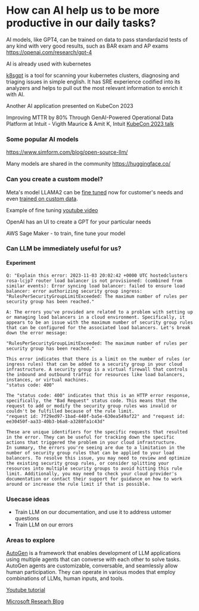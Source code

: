 
# How can AI help us to be more productive in our daily tasks?

AI models, like GPT4, can be trained on data to pass standardazid tests of any kind with very good results, such as BAR exam and AP exams https://openai.com/research/gpt-4

AI is already used with kubernetes 

[k8sgpt](https://k8sgpt.ai/) is a tool for scanning your kubernetes clusters, diagnosing and triaging issues in simple english. It has SRE experience codified into its analyzers and helps to pull out the most relevant information to enrich it with AI.

Another AI application presented on KubeCon 2023

Improving MTTR by 80% Through GenAI-Powered Operational Data Platform at Intuit - Vigith Maurice & Amit K, Intuit [KubeCon 2023 talk](https://kccncna2023.sched.com/event/1R2sH/improving-mttr-by-80-through-genai-powered-op)

### Some popular AI models

https://www.simform.com/blog/open-source-llm/

Many models are shared in the community https://huggingface.co/

### Can you create a custom model?

Meta's model LLAMA2 can be [fine tuned](https://github.com/facebookresearch/llama-recipes/blob/main/README.md) now for customer's needs
and even [trained on custom data](https://github.com/facebookresearch/llama-recipes/blob/main/docs/Dataset.md#training-on-custom-data
).

Example of fine tuning [youtube video](https://www.google.com/search?q=llama+2+can+be+fine+tuned&oq=llama+2+can+be+fine+tuned&gs_lcrp=EgZjaHJvbWUyCQgAEEUYORigATIHCAEQIRirAjIHCAIQIRirAjIHCAMQIRirAjIKCAQQIRgWGB0YHjIKCAUQIRgWGB0YHjIKCAYQIRgWGB0YHjIKCAcQIRgWGB0YHjIKCAgQIRgWGB0YHjIKCAkQIRgWGB0YHtIBCTE1NjgxajBqN6gCALACAA&sourceid=chrome&ie=UTF-8#fpstate=ive&vld=cid:06d14bea,vid:74NSDMvYZ9Y,st:0)


OpenAI has an UI to create a GPT for your particular needs 


AWS Sage Maker - to train, fine tune your model

### Can LLM be immediately useful for us?

#### Experiment 

```
Q: "Explain this error: 2023-11-03 20:02:42 +0000 UTC hostedclusters rosa-lcjp7 router load balancer is not provisioned: (combined from similar events): Error syncing load balancer: failed to ensure load balancer: error authorizing security group ingress: "RulesPerSecurityGroupLimitExceeded: The maximum number of rules per security group has been reached."

A: The errors you've provided are related to a problem with setting up or managing load balancers in a cloud environment. Specifically, it appears to be an issue with the maximum number of security group rules that can be configured for the associated load balancers. Let's break down the error message:

"RulesPerSecurityGroupLimitExceeded: The maximum number of rules per security group has been reached."

This error indicates that there is a limit on the number of rules (or ingress rules) that can be added to a security group in your cloud infrastructure. A security group is a virtual firewall that controls the inbound and outbound traffic for resources like load balancers, instances, or virtual machines.
"status code: 400"

The "status code: 400" indicates that this is an HTTP error response, specifically, the "Bad Request" status code. This means that the request to add or modify the security group rules was invalid or couldn't be fulfilled because of the rule limit.
"request id: 7f29ed97-1bad-440f-ba5e-630ea549af22" and "request id: ee30450f-aa33-40b3-b6a8-a3280fa1c43d"

These are unique identifiers for the specific requests that resulted in the error. They can be useful for tracking down the specific actions that triggered the problem in your cloud infrastructure.
In summary, the errors you're seeing are due to a limitation in the number of security group rules that can be applied to your load balancers. To resolve this issue, you may need to review and optimize the existing security group rules, or consider splitting your resources into multiple security groups to avoid hitting this rule limit. Additionally, you may need to check your cloud provider's documentation or contact their support for guidance on how to work around or increase the rule limit if that is possible.
```

### Usecase ideas

- Train LLM on our documentation, and use it to address ustomer questions
- Train LLM on our errors 

### Areas to explore 

[AutoGen](https://microsoft.github.io/autogen/docs/Getting-Started/#:~:text=AutoGen%20enables%20building%20next%2Dgen,models%20and%20overcomes%20their%20weaknesses.) is a framework that enables development of LLM applications using multiple agents that can converse with each other to solve tasks. AutoGen agents are customizable, conversable, and seamlessly allow human participation. They can operate in various modes that employ combinations of LLMs, human inputs, and tools.



[Youtube tutorial](https://www.youtube.com/watch?v=PUPO2tTyPOo)

[Microsoft Researh Blog](https://www.microsoft.com/en-us/research/blog/autogen-enabling-next-generation-large-language-model-applications/)